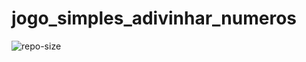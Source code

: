# jogo_simples_adivinhar_numeros
<img src="https://img.shields.io/badge/tamanho do repositório-10MB-blue" alt="repo-size">
